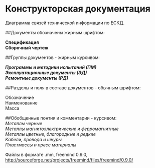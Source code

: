 ﻿# Конструкторская документация
  
  
  
Диаграмма связей технической информации по ЕСКД.  
  
  
  
##Документы обозначены жирным шрифтом:   
  
**Спецификация**  
**Сборочный чертеж**  
  
  
##Группы документов - жирным курсивом:  
  
***Программы и методики испытаний (ПМ)***  
***Эксплуатационные документы (ЭД)***  
***Ремонтные документы (РД)***  
  
    
##Разделы и поля в составе документов - обычным шрифтом:  
  
Обозначение  
Наименование  
Масса  
  
     
##Обобщенные понтия и комментарии - курсивом:  
*Металлы черные*  
*Металлы магнитоэлектрические и ферромагнитные*   
*Металлы цветные, благородные и редкие*  
*Кабели, провода и шнуры*  
*Пластмассы и пресс материалы*  
  
  
  

  


Файлы в формате .mm, freemind 0.9.0, http://sourceforge.net/projects/freemind/files/freemind/0.9.0/
